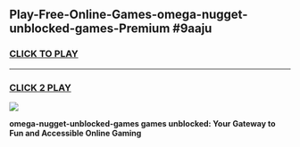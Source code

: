
## Play-Free-Online-Games-omega-nugget-unblocked-games-Premium #9aaju
<h3>
<a href="https://premium.freeplayer.one?title=omega-nugget-unblocked-games&ref=8M">CLICK TO PLAY</a></h3>
<hr>

<h3>
<a href="https://premium.freeplayer.one?title=omega-nugget-unblocked-games&ref=8M">CLICK 2 PLAY</a>
  
</h3>

<a href="https://premium.freeplayer.one?title=omega-nugget-unblocked-games&ref=8M"><img src="https://clearcache.store/games.png"></a>


**omega-nugget-unblocked-games games unblocked: Your Gateway to Fun and Accessible Online Gaming**
